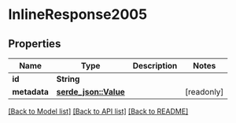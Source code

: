 # InlineResponse2005

## Properties

Name | Type | Description | Notes
------------ | ------------- | ------------- | -------------
**id** | **String** |  | 
**metadata** | [**serde_json::Value**](.md) |  | [readonly]

[[Back to Model list]](../README.md#documentation-for-models) [[Back to API list]](../README.md#documentation-for-api-endpoints) [[Back to README]](../README.md)


